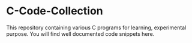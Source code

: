 # C-Code-Collection
This repository containing various C programs for learning, experimental purpose. You will find well documented code snippets here. 
